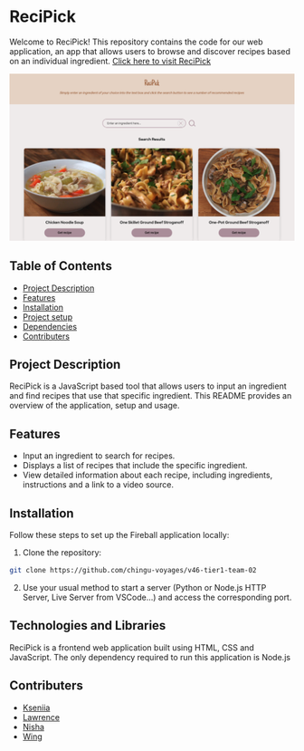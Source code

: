 # ReciPick

Welcome to ReciPick! This repository contains the code for our web application, an app that allows users to browse and discover recipes based on an individual ingredient. [Click here to visit ReciPick](https://spiffy-puppy-8c140f.netlify.app/)

![](/voyage-project-tier1-recipe/assets/images/screenshot.png)

## Table of Contents

- [Project Description](#project-description)
- [Features](#Features)
- [Installation](#Installation)
- [Project setup](#project-setup)
- [Dependencies](#dependencies)
- [Contributers](#contributers)

## Project Description

ReciPick is a JavaScript based tool that allows users to input an ingredient and find recipes that use that specific ingredient. This README provides an overview of the application, setup and usage.

## Features

- Input an ingredient to search for recipes.
- Displays a list of recipes that include the specific ingredient.
- View detailed information about each recipe, including ingredients, instructions and a link to a video source.

## Installation

Follow these steps to set up the Fireball application locally:

1. Clone the repository:

```bash
git clone https://github.com/chingu-voyages/v46-tier1-team-02
```

2. Use your usual method to start a server (Python or Node.js HTTP Server, Live Server from VSCode...) and access the corresponding port.

## Technologies and Libraries

ReciPick is a frontend web application built using HTML, CSS and JavaScript. The only dependency required to run this application is Node.js

## Contributers

- [Kseniia](https://github.com/KseniiaRiabova)
- [Lawrence](https://github.com/lawlawson)
- [Nisha](https://github.com/NishaVijai)
- [Wing](https://github.com/Sloth0607)
